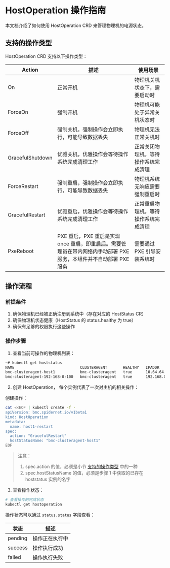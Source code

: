 # HostOperation 操作指南

本文档介绍了如何使用 HostOperation CRD 来管理物理机的电源状态。

## 支持的操作类型

HostOperation CRD 支持以下操作类型：

| Action | 描述 | 使用场景 |
|--------|------|----------|
| On | 正常开机 | 物理机关机状态下，需要启动时 |
| ForceOn | 强制开机 | 物理机可能处于异常关机状态时 |
| ForceOff | 强制关机，强制操作会立即执行，可能导致数据丢失 | 物理机无法正常关机时 |
| GracefulShutdown | 优雅关机，优雅操作会等待操作系统完成清理工作 | 正常关闭物理机，等待操作系统完成清理 |
| ForceRestart | 强制重启，强制操作会立即执行，可能导致数据丢失 | 物理机系统无响应需要强制重启时 |
| GracefulRestart | 优雅重启，优雅操作会等待操作系统完成清理工作 | 正常重启物理机，等待操作系统完成清理 |
| PxeReboot | PXE 重启，PXE 重启是实现 once 重启，即重启后。需要管理员在带内网络内手动部署 PXE 服务，本组件并不自动部署 PXE 服务 | 需要通过 PXE 引导安装系统时 |

## 操作流程

### 前提条件

1. 确保物理机已经被正确注册到系统中（存在对应的 HostStatus CR）
2. 确保物理机状态健康（HostStatus 的 status.healthy 为 true）
3. 确保有足够的权限执行这些操作

### 操作步骤

1. 查看当前可操作的物理机列表：
```bash
~# kubectl get hoststatus
NAME                             CLUSTERAGENT       HEALTHY   IPADDR          TYPE           AGE
bmc-clusteragent-host1           bmc-clusteragent   true      10.64.64.42     hostEndpoint   44s
bmc-clusteragent-192-168-0-100   bmc-clusteragent   true      192.168.0.100   dhcp           64s
```

2. 创建 HostOperation， 每个实例代表了一次对主机的相关操作：

创建操作：
```bash
cat <<EOF | kubectl create -f -
apiVersion: bmc.spidernet.io/v1beta1
kind: HostOperation
metadata:
  name: host1-restart
spec:
  action: "GracefulRestart"
  hostStatusName: "bmc-clusteragent-host1"
EOF
```

> 注意：
> 1. spec.action 的值，必须是小节 [支持的操作类型](#支持的操作类型) 中的一种
> 2. spec.hostStatusName 的值，必须是步骤 1 中获取的已存在 hoststatus 实例的名字

3. 查看操作状态：
```bash
# 查看操作的完成状态
kubectl get hostoperation

```

操作状态可以通过 `status.status` 字段查看：

| 状态 | 描述 |
|------|------|
| pending | 操作正在执行中 |
| success | 操作执行成功 |
| failed | 操作执行失败 |
